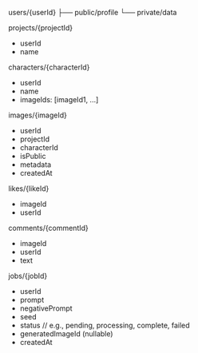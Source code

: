 users/{userId}
  ├── public/profile
  └── private/data

projects/{projectId}
  - userId
  - name

characters/{characterId}
  - userId
  - name
  - imageIds: [imageId1, ...]

images/{imageId}
  - userId
  - projectId
  - characterId
  - isPublic
  - metadata
  - createdAt

likes/{likeId}
  - imageId
  - userId

comments/{commentId}
  - imageId
  - userId
  - text

jobs/{jobId}
  - userId
  - prompt
  - negativePrompt
  - seed
  - status       // e.g., pending, processing, complete, failed
  - generatedImageId (nullable)
  - createdAt
